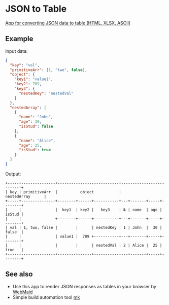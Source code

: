 # JSON to Table

[App for converting JSON data to table (HTML, XLSX, ASCII)](https://x0k.github.io/json-to-table/)

## Example

Input data:

```json
{
  "key": "val",
  "primitiveArr": [1, "two", false],
  "object": {
    "key1": "value1",
    "key2": 789,
    "key3": {
      "nestedKey": "nestedVal"
    }
  },
  "nestedArray": [
    {
      "name": "John",
      "age": 30,
      "isStud": false
    },
    {
      "name": "Alice",
      "age": 25,
      "isStud": true
    }
  ]
}

```

Output:

```
+-----+---------------+---------------------------+--------------------------+
| key | primitiveArr  |          object           |         nestedArray      |
+-----+---------------+--------+------+-----------+---+-------+-----+--------+
|     |               |  key1  | key2 |   key3    | № | name  | age | isStud |
|     |               +--------+------+-----------+---+-------+-----+--------+
| val | 1, two, false |        |      | nestedKey | 1 | John  |  30 | false  |
|     |               | value1 |  789 +-----------+---+-------+-----+--------+
|     |               |        |      | nestedVal | 2 | Alice |  25 | true   |
+-----+---------------+--------+------+-----------+---+-------+-----+--------+
```

## See also

- Use this app to render JSON responses as tables in your browser by [WebMaid](https://github.com/x0k/web-maid/tree/main/examples/json-to-table)
- Simple build automation tool [mk](https://github.com/x0k/mk)
